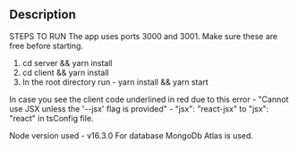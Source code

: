 ## Description

STEPS TO RUN
The app uses ports 3000 and 3001. Make sure these are free before starting.

1) cd server && yarn install
2) cd client && yarn install
3) In the root directory run - yarn install && yarn start

In case you see the client code underlined in red due to this error - "Cannot use JSX unless the '--jsx' flag is provided"  -
"jsx": "react-jsx" to "jsx": "react" in tsConfig file.

Node version used - v16.3.0
For database MongoDb Atlas is used.
